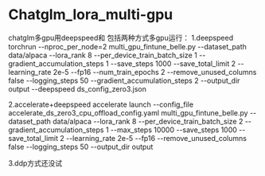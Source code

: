 # Chatglm_lora_multi-gpu
chatglm多gpu用deepspeed和
包括两种方式多gpu运行：
1.deepspeed
torchrun --nproc_per_node=2 multi_gpu_fintune_belle.py --dataset_path data/alpaca --lora_rank 8 --per_device_train_batch_size 1 --gradient_accumulation_steps 1  --save_steps 1000 --save_total_limit 2 --learning_rate 2e-5 --fp16 --num_train_epochs 2 --remove_unused_columns false --logging_steps 50 --gradient_accumulation_steps 2 --output_dir output --deepspeed ds_config_zero3.json

2.accelerate+deepspeed 
accelerate launch --config_file accelerate_ds_zero3_cpu_offload_config.yaml  multi_gpu_fintune_belle.py --dataset_path data/alpaca --lora_rank 8 --per_device_train_batch_size 2 --gradient_accumulation_steps 1 --max_steps 10000 --save_steps 1000 --save_total_limit 2 --learning_rate 2e-5 --fp16 --remove_unused_columns false --logging_steps 50 --output_dir output

3.ddp方式还没试
